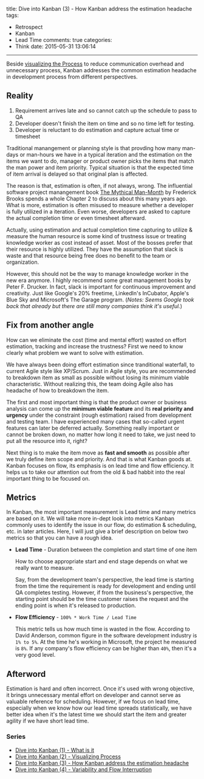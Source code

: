 title: Dive into Kanban (3) - How Kanban address the estimation headache
tags:
  - Retrospect
  - Kanban
  - Lead Time
comments: true
categories:
  - Think
date: 2015-05-31 13:06:14
---

[The Mythical Man-Month]: http://www.amazon.com/Mythical-Man-Month-Software-Engineering-Anniversary/dp/0201835959
[visualizing the Process]: http://www.thinkingincrowd.me/2015/05/29/Dive-into-Kanban-2-Visualizing-Process/

Beside [visualizing the Process][] to reduce communication overhead and unnecessary process, Kanban addresses the common estimation headache in development process from different perspectives.  

## Reality

1. Requirement arrives late and so cannot catch up the schedule to pass to QA  
2. Developer doesn't finish the item on time and so no time left for testing.  
3. Developer is reluctant to do estimation and capture actual time or timesheet  

Traditional manangement or planning style is that provding how many man-days or man-hours we have in a typical iteration and the estimation on the items we want to do, manager or product owner picks the items that match the man power and item priority.  Typical situation is that the expected time of item arrival is delayed so that original plan is affected.  

The reason is that, estimation is often, if not always, wrong. The influential software project manangement book [The Mythical Man-Month][] by Frederick Brooks spends a whole Chapter 2 to discuss about this many years ago.  What is more, estimation is often misused to measure whether a developer is fully utilized in a iteration.  Even worse, developers are asked to capture the actual completion time or even timesheet afterward.  

Actually, using estimation and actual completion time capturing to utilize & measure the human resource is some kind of trustness issue or treating knowledge worker as cost instead of asset.  Most of the bosses prefer that their resource is highly utilized.  They have the assumption that slack is waste and that resource being free does no benefit to the team or organization.  

However, this should not be the way to manage knowledge worker in the new era anymore.  I highly recommend some great management books by Peter F. Drucker.  In fact, slack is important for continuous improvement and creativity.  Just like Google's 20% freetime, LinkedIn's InCubator, Apple's Blue Sky and Microsoft's The Garage program.  (_Notes: Seems Google took back that already but there are still many companies think it's useful._)  

## Fix from another angle

How can we eliminate the cost (time and mental effort) wasted on effort estimation, tracking and increase the trustness?  First we need to know clearly what problem we want to solve with estimation.  

We have always been doing effort estimation since tranditional waterfall, to current Agile style like XP/Scrum.  Just in Agile style, you are recommended to breakdown item as small as possible without losing its minimum viable characteristic.  Without realizing this, the team doing Agile also has headache of how to breakdown the item.  

The first and most important thing is that the product owner or business analysis can come up the **minimum viable feature** and its **real priority and urgency** under the constraint (rough estimation) raised from development and testing team.  I have experienced many cases that so-called urgent features can later be deferred actually.  Something really important or cannot be broken down, no matter how long it need to take, we just need to put all the resource into it, right?  

Next thing is to make the item move as **fast and smooth** as possible after we truly define item scope and priority.  And that is what Kanban goods at.  Kanban focuses on flow, its emphasis is on lead time and flow efficiency.  It helps us to take our attention out from the old & bad habbit into the real important thing to be focused on.  

## Metrics

In Kanban, the most important measurement is Lead time and many metrics are based on it.  We will take more in-dept look into metrics Kanban commonly uses to identify the issue in our flow, do estimation & scheduling, etc. in later articles.  Here, I will just give a brief description on below two metrics so that you can have a rough idea.  

* **Lead Time** - Duration between the completion and start time of one item  

  How to choose appropriate start and end stage depends on what we really want to measure.  

  Say, from the development team's perspective, the lead time is starting from the time the requirement is ready for development and ending until QA completes testing.  However, if from the business's perspective, the starting point should be the time customer raises the request and the ending point is when it's released to production.  

* **Flow Efficiency** - `100% * Work Time / Lead Time`  

  This metric tells us how much time is wasted in the flow.  According to David Anderson, common figure in the software development industry is `1% to 5%`.  At the time he's working in Microsoft, the project he measured is `8%`.  If any company's flow efficiency can be higher than `40%`, then it's a very good level.  

## Afterword  

Estimation is hard and often incorrect.  Once it's used with wrong objective, it brings unnecessary mental effort on developer and cannot serve as valuable reference for scheduling.  However, if we focus on lead time, especially when we know how our lead time spreads statistically, we have better idea when it's the latest time we should start the item and greater agility if we have short lead time.  

### Series
[Dive into Kanban (1) - What is it]: http://www.thinkingincrowd.me/2015/05/20/Dive-into-Kanban-1-What-is-it/
[Dive into Kanban (2) - Visualizing Process]: http://www.thinkingincrowd.me/2015/05/29/Dive-into-Kanban-2-Visualizing-Process/
[Dive into Kanban (3) - How Kanban address the estimation headache]: http://www.thinkingincrowd.me/2015/05/31/Dive-into-Kanban-3-How-Kanban-address-the-estimation-headache/
[Dive into Kanban (4) - Variability and Flow Interruption]: http://www.thinkingincrowd.me/2015/06/05/Dive-into-Kanban-4-Variability-and-Flow-Interruption/

* [Dive into Kanban (1) - What is it][]  
* [Dive into Kanban (2) - Visualizing Process][]  
* [Dive into Kanban (3) - How Kanban address the estimation headache][]  
* [Dive into Kanban (4) - Variability and Flow Interruption][]  
